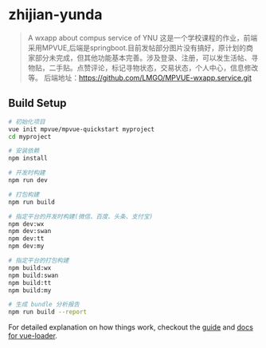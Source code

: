 # zhijian-yunda

> A wxapp about compus service of YNU
这是一个学校课程的作业，前端采用MPVUE,后端是springboot.目前发帖部分图片没有搞好，原计划的商家部分未完成，但其他功能基本完善。涉及登录、注册，可以发生活帖、寻物贴，二手贴。点赞评论，标记寻物状态，交易状态，个人中心，信息修改等。
后端地址：https://github.com/LMGO/MPVUE-wxapp.service.git

## Build Setup

``` bash
# 初始化项目
vue init mpvue/mpvue-quickstart myproject
cd myproject

# 安装依赖
npm install

# 开发时构建
npm run dev

# 打包构建
npm run build

# 指定平台的开发时构建(微信、百度、头条、支付宝)
npm dev:wx
npm dev:swan
npm dev:tt
npm dev:my

# 指定平台的打包构建
npm build:wx
npm build:swan
npm build:tt
npm build:my

# 生成 bundle 分析报告
npm run build --report
```

For detailed explanation on how things work, checkout the [guide](http://vuejs-templates.github.io/webpack/) and [docs for vue-loader](http://vuejs.github.io/vue-loader).
